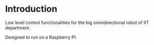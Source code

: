 # Introduction

Low level control functionalities for the big omnidirectional robot of IIT department.

Designed to run on a Raspberry PI.

